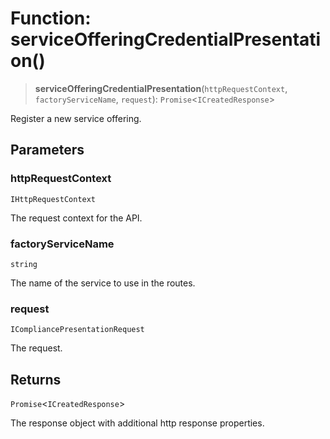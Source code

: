 # Function: serviceOfferingCredentialPresentation()

> **serviceOfferingCredentialPresentation**(`httpRequestContext`, `factoryServiceName`, `request`): `Promise`\<`ICreatedResponse`\>

Register a new service offering.

## Parameters

### httpRequestContext

`IHttpRequestContext`

The request context for the API.

### factoryServiceName

`string`

The name of the service to use in the routes.

### request

`ICompliancePresentationRequest`

The request.

## Returns

`Promise`\<`ICreatedResponse`\>

The response object with additional http response properties.
